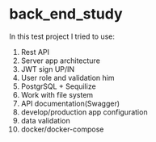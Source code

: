 # back_end_study
In this test project I tried to use:
  1) Rest API
  2) Server app architecture
  3) JWT sign UP/IN
  4) User role and validation him
  5) PostgrSQL + Sequilize
  6) Work with file system
  7) API documentation(Swagger) 
  8) develop/production app configuration 
  9) data validation 
  10) docker/docker-compose
